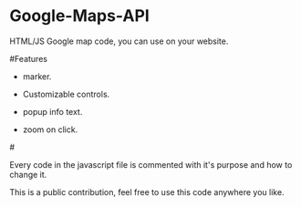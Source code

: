 # Google-Maps-API
HTML/JS Google map code, you can use on your website.

#Features

  - marker.
  
  - Customizable controls.
  
  - popup info text.
  
  - zoom on click.
  
#&nbsp;
  
Every code in the javascript file is commented with it's purpose and how to change it.

This is a public contribution, feel free to use this code anywhere you like.
